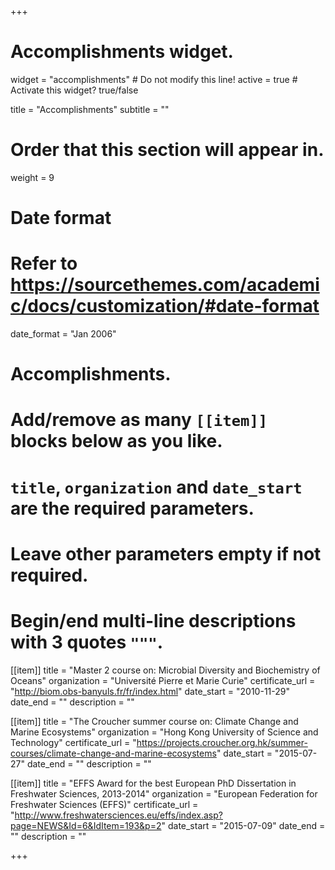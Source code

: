 +++
# Accomplishments widget.
widget = "accomplishments"  # Do not modify this line!
active = true  # Activate this widget? true/false

title = "Accomplish&shy;ments"
subtitle = ""

# Order that this section will appear in.
weight = 9

# Date format
#   Refer to https://sourcethemes.com/academic/docs/customization/#date-format
date_format = "Jan 2006"

# Accomplishments.
#   Add/remove as many `[[item]]` blocks below as you like.
#   `title`, `organization` and `date_start` are the required parameters.
#   Leave other parameters empty if not required.
#   Begin/end multi-line descriptions with 3 quotes `"""`.

[[item]]
  title = "Master 2 course on: Microbial Diversity and Biochemistry of Oceans"
  organization = "Université Pierre et Marie Curie"
  certificate_url = "http://biom.obs-banyuls.fr/fr/index.html"
  date_start = "2010-11-29"
  date_end = ""
  description = ""

[[item]]
  title = "The Croucher summer course on: Climate Change and Marine Ecosystems"
  organization = "Hong Kong University of Science and Technology"
  certificate_url = "https://projects.croucher.org.hk/summer-courses/climate-change-and-marine-ecosystems"
  date_start = "2015-07-27"
  date_end = ""
  description = ""


[[item]]
  title = "EFFS Award for the best European PhD Dissertation in Freshwater Sciences, 2013-2014"
  organization = "European Federation for Freshwater Sciences (EFFS)"
  certificate_url = "http://www.freshwatersciences.eu/effs/index.asp?page=NEWS&Id=6&IdItem=193&p=2"
  date_start = "2015-07-09"
  date_end = ""
  description = ""

+++

